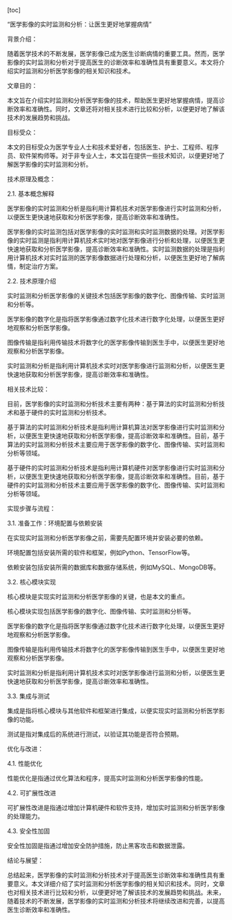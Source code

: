 
[toc]                    
                
                
“医学影像的实时监测和分析：让医生更好地掌握病情”

背景介绍：

随着医学技术的不断发展，医学影像已成为医生诊断病情的重要工具。然而，医学影像的实时监测和分析对于提高医生的诊断效率和准确性具有重要意义。本文将介绍实时监测和分析医学影像的相关知识和技术。

文章目的：

本文旨在介绍实时监测和分析医学影像的技术，帮助医生更好地掌握病情，提高诊断效率和准确性。同时，文章还将对相关技术进行比较和分析，以便更好地了解该技术的发展趋势和挑战。

目标受众：

本文的目标受众为医学专业人士和技术爱好者，包括医生、护士、工程师、程序员、软件架构师等。对于非专业人士，本文旨在提供一些技术知识，以便更好地了解医学影像的实时监测和分析。

技术原理及概念：

2.1. 基本概念解释

医学影像的实时监测和分析是指利用计算机技术对医学影像进行实时监测和分析，以便医生更快速地获取和分析医学影像，提高诊断效率和准确性。

医学影像的实时监测包括对医学影像的实时监测和实时监测数据的处理。对医学影像的实时监测是指利用计算机技术实时地对医学影像进行分析和处理，以便医生更快速地获取和分析医学影像，提高诊断效率和准确性。实时监测数据的处理是指利用计算机技术对实时监测的医学影像数据进行处理和分析，以便医生更好地了解病情，制定治疗方案。

2.2. 技术原理介绍

实时监测和分析医学影像的关键技术包括医学影像的数字化、图像传输、实时监测和分析等。

医学影像的数字化是指将医学影像通过数字化技术进行数字化处理，以便医生更好地观察和分析医学影像。

图像传输是指利用传输技术将数字化的医学影像传输到医生手中，以便医生更好地观察和分析医学影像。

实时监测和分析是指利用计算机技术实时对医学影像进行监测和分析，以便医生更快速地获取和分析医学影像，提高诊断效率和准确性。

相关技术比较：

目前，医学影像的实时监测和分析技术主要有两种：基于算法的实时监测和分析技术和基于硬件的实时监测和分析技术。

基于算法的实时监测和分析技术是指利用计算机算法对医学影像进行实时监测和分析，以便医生更快速地获取和分析医学影像，提高诊断效率和准确性。目前，基于算法的实时监测和分析技术主要应用于医学影像的数字化、图像传输、实时监测和分析等领域。

基于硬件的实时监测和分析技术是指利用计算机硬件对医学影像进行实时监测和分析，以便医生更快速地获取和分析医学影像，提高诊断效率和准确性。目前，基于硬件的实时监测和分析技术主要应用于医学影像的数字化、图像传输、实时监测和分析等领域。

实现步骤与流程：

3.1. 准备工作：环境配置与依赖安装

在实现实时监测和分析医学影像之前，需要先配置环境并安装必要的依赖。

环境配置包括安装所需的软件和框架，例如Python、TensorFlow等。

依赖安装包括安装所需的数据库和数据存储系统，例如MySQL、MongoDB等。

3.2. 核心模块实现

核心模块是实现实时监测和分析医学影像的关键，也是本文的重点。

核心模块实现包括医学影像的数字化、图像传输、实时监测和分析等。

医学影像的数字化是指将医学影像通过数字化技术进行数字化处理，以便医生更好地观察和分析医学影像。

图像传输是指利用传输技术将数字化的医学影像传输到医生手中，以便医生更好地观察和分析医学影像。

实时监测和分析是指利用计算机技术实时对医学影像进行监测和分析，以便医生更快速地获取和分析医学影像，提高诊断效率和准确性。

3.3. 集成与测试

集成是指将核心模块与其他软件和框架进行集成，以便实现实时监测和分析医学影像的功能。

测试是指对集成后的系统进行测试，以验证其功能是否符合预期。

优化与改进：

4.1. 性能优化

性能优化是指通过优化算法和程序，提高实时监测和分析医学影像的性能。

4.2. 可扩展性改进

可扩展性改进是指通过增加计算机硬件和软件支持，增加实时监测和分析医学影像的处理能力。

4.3. 安全性加固

安全性加固是指通过增加安全防护措施，防止黑客攻击和数据泄露。

结论与展望：

总结起来，医学影像的实时监测和分析技术对于提高医生诊断效率和准确性具有重要意义。本文详细介绍了实时监测和分析医学影像的相关知识和技术。同时，文章也对相关技术进行比较和分析，以便更好地了解该技术的发展趋势和挑战。未来，随着技术的不断发展，医学影像的实时监测和分析技术将继续改进和完善，以提高医生诊断效率和准确性。

